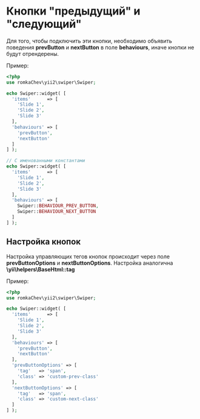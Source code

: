 # Кнопки "предыдущий" и "следующий"

Для того, чтобы подключить эти кнопки, необходимо объявить поведения **prevButton** и **nextButton** в поле **behaviours**,
иначе кнопки не будут отрендерены.

Пример:

```PHP
<?php
use romkaChev\yii2\swiper\Swiper;

echo Swiper::widget( [
  'items'      => [
    'Slide 1',
    'Slide 2',
    'Slide 3'
  ],
  'behaviours' => [
    'prevButton',
    'nextButton'
  ]
] );

// С именованными константами
echo Swiper::widget( [
  'items'      => [
    'Slide 1',
    'Slide 2',
    'Slide 3'
  ],
  'behaviours' => [
    Swiper::BEHAVIOUR_PREV_BUTTON,
    Swiper::BEHAVIOUR_NEXT_BUTTON
  ]
] );
```

## Настройка кнопок

Настройка управляющих тегов кнопок происходит через поле **prevButtonOptions** и **nextButtonOptions**. 
Настройка аналогична **\yii\helpers\BaseHtml::tag**

Пример:

```PHP
<?php
use romkaChev\yii2\swiper\Swiper;

echo Swiper::widget( [
  'items'      => [
    'Slide 1',
    'Slide 2',
    'Slide 3'
  ],
  'behaviours' => [
    'prevButton',
    'nextButton'
  ],
  'prevButtonOptions' => [
    'tag'   => 'span',
    'class' => 'custom-prev-class'
  ],
  'nextButtonOptions' => [
    'tag'   => 'span',
    'class' => 'custom-next-class'
  ]
] );
```

